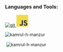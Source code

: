 <h3 align="left">Languages and Tools:</h3>
<p align="left"> <a href="https://git-scm.com/" target="_blank"> <img src="https://www.vectorlogo.zone/logos/git-scm/git-scm-icon.svg" alt="git" width="40" height="40"/> </a> <a href="https://developer.mozilla.org/en-US/docs/Web/JavaScript" target="_blank"> <img src="https://raw.githubusercontent.com/devicons/devicon/master/icons/javascript/javascript-original.svg" alt="javascript" width="40" height="40"/> </a> </p>


<p><img align="left" src="https://github-readme-stats.vercel.app/api/top-langs?username=kamrul-h-manzur&show_icons=true&locale=en&layout=compact" alt="kamrul-h-manzur" /></p><br>

<p>&nbsp;<img align="center" src="https://github-readme-stats.vercel.app/api?username=kamrul-h-manzur&show_icons=true&locale=en" alt="kamrul-h-manzur" /></p>
